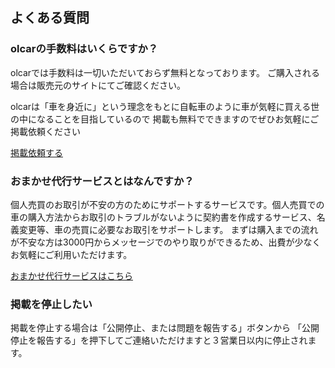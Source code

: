 
## よくある質問

### olcarの手数料はいくらですか？

olcarでは手数料は一切いただいておらず無料となっております。
ご購入される場合は販売元のサイトにてご確認ください。

olcarは「車を身近に」という理念をもとに自転車のように車が気軽に買える世の中になることを目指しているので
掲載も無料でできますのでぜひお気軽にご掲載依頼ください

<a href="/post" >掲載依頼する</a>


### おまかせ代行サービスとはなんですか？

個人売買のお取引が不安の方のためにサポートするサービスです。個人売買での車の購入方法からお取引のトラブルがないように契約書を作成するサービス、名義変更等、車の売買に必要なお取引をサポートします。
まずは購入までの流れが不安な方は3000円からメッセージでのやり取りができるため、出費が少なくお気軽にご利用いただけます。

<a href="https://coconala.com/services/3063162" target="_blank">おまかせ代行サービスはこちら</a>


### 掲載を停止したい

掲載を停止する場合は「公開停止、または問題を報告する」ボタンから
「公開停止を報告する」を押下してご連絡いただけますと３営業日以内に停止されます。